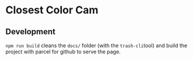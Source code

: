 # Closest Color Cam

## Development

`npm run build` cleans the `docs/` folder (with the `trash-cli`tool) and build the project with parcel for github to serve the page.